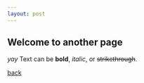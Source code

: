 ```yaml
---
layout: post
---
```


## Welcome to another page

_yay_
Text can be **bold**, _italic_, or ~~strikethrough~~.

[back](./)

